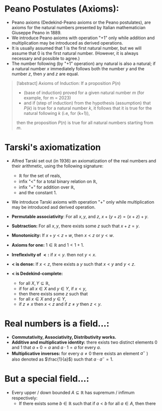 # Peano Postulates (Axioms):
- Peano axioms (Dedekind-Peano axioms or the Peano postulates), are axioms for the natural numbers presented by Italian mathematician Giuseppe Peano  in 1889.
- We introduce Peano axioms with operation "+1" only while addition and multiplication may be introduced as derived operations.
- It is usually assumed that 1 is the first natural number, but we will assume that 0 is the first natural number. (However, it is always necessary and possible to agree.)
- The number following (by "+1" operation) any natural is also a natural; if a natural number $x$ immediately follows both the number $y$ and the number $z$, then $y$ and $z$ are equal.
  
> [!abstract] Axioms of Induction: 
  If a proposition $P(n)$
  >- (base of induction) proved for a given natural number $m$ (for example, for m = 2023)
  >- and if (step of induction) from the hypothesis (assumption) that $P(k)$ is true for a natural number $k$, it follows that it is true for the natural following $k$ (i.e, for (k+1)),
>
>then the proposition $P(n)$ is true for all natural numbers starting from $m$.

# Tarski's axiomatization
- Alfred Tarski set out (in 1936) an axiomatization of the real numbers and their arithmetic, using the following signature:
	- $\mathbb{R}$ for the set of reals,
	- infix "<" for a total binary relation on $\mathbb{R}$,
	- infix "+" for addition over $\mathbb{R}$,
	- and the constant $1$.
- We introduce Tarski axioms with operation "+" only while multiplication may be introduced asd derived operation.
  
- **Permutable associativity**: For all $x,y,$ and $z$, $x+(y+z)=(x+z)+y.$
- **Subtraction:** For all $x,y,$ there exists some $z$ such that $x+z=y.$
- **Monotonicity:** If $x+y<z+w$, then $x<z$ or $y<w$.
- **Axioms for one:** $1\in \mathbb{R}$ and $1<1+1$.
- **Irreflexivity of $<:$** if $x<y$. then not $y<x$.
- **$<$ is dense:** If $x<z$, there exists a $y$ such that $x<y$ and $y<z$.
- **$<$ is Dedekind-complete:**
	- for all $X,Y \subseteq \mathbb{R}$,
	- if for all $x\in X$ and $y\in Y$, if $x<y$,
	- then there exists some $z$ such that
	- for all $x\in X$ and $y \in Y$,
	- if $z\not = x$ then $x<z$ and if $z\neq y$ then $z<y$.
# Real numbers is a field...:
- **Commutativity, Associativity, Distributivity works.**
- **Additive and multiplicative identity:** there exists two distinct elements $0$ and $1$ that $a+0=a$ and $a\cdot 1 = a$ for every $a$.
- **Multiplicative inverses:** for every $a\neq 0$ there exists an element $a^{-}$ ) also denoted as $\frac{1}{a}$) such that $a\cdot a^{-}=1$.
# But a special field...:
- Every upper / down bounded $A\subseteq \mathbb{R}$ has supremum / infimum respectively:
	- If there exists some $b\in \mathbb{R}$ such that if $a < b$ for all $a\in A$, then there